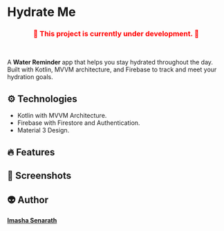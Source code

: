 <h1> Hydrate Me </h1>

<h3 align="center" style="color:red; border:none">🚧 This project is currently under development. 🚧 </h3> <br>

<p>A <strong> Water Reminder </strong> app that helps you stay hydrated throughout the day. Built with Kotlin, MVVM architecture, and Firebase to track and meet your hydration goals.</p>

<h2> ⚙️ Technologies </h2>
<ul>
  <li>Kotlin with MVVM Architecture.</li>
  <li>Firebase with Firestore and Authentication.</li>
  <li>Material 3 Design.</li>
</ul>

<h2> 🔥 Features </h2>
  
<h2> 📸 Screenshots </h2>

<h2> 👽 Author </h2>
<a href="https://www.imashasenarath.com/" target="_blank"><strong>Imasha Senarath</strong></a>